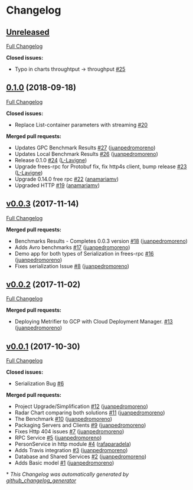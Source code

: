 # Changelog

## [Unreleased](https://github.com/47degrees/metrifier/tree/HEAD)

[Full Changelog](https://github.com/47degrees/metrifier/compare/0.1.0...HEAD)

**Closed issues:**

- Typo in charts throughtput -\> throughput [\#25](https://github.com/47degrees/metrifier/issues/25)

## [0.1.0](https://github.com/47degrees/metrifier/tree/0.1.0) (2018-09-18)

[Full Changelog](https://github.com/47degrees/metrifier/compare/v0.0.3...0.1.0)

**Closed issues:**

- Replace List-container parameters with streaming [\#20](https://github.com/47degrees/metrifier/issues/20)

**Merged pull requests:**

- Updates GPC Benchmark Results [\#27](https://github.com/47degrees/metrifier/pull/27) ([juanpedromoreno](https://github.com/juanpedromoreno))
- Updates Local Benchmark Results [\#26](https://github.com/47degrees/metrifier/pull/26) ([juanpedromoreno](https://github.com/juanpedromoreno))
- Release 0.1.0 [\#24](https://github.com/47degrees/metrifier/pull/24) ([L-Lavigne](https://github.com/L-Lavigne))
- Upgrade frees-rpc for Protobuf fix, fix http4s client, bump release [\#23](https://github.com/47degrees/metrifier/pull/23) ([L-Lavigne](https://github.com/L-Lavigne))
- Upgrade 0.14.0 free rpc [\#22](https://github.com/47degrees/metrifier/pull/22) ([anamariamv](https://github.com/anamariamv))
- Upgraded HTTP [\#19](https://github.com/47degrees/metrifier/pull/19) ([anamariamv](https://github.com/anamariamv))

## [v0.0.3](https://github.com/47degrees/metrifier/tree/v0.0.3) (2017-11-14)

[Full Changelog](https://github.com/47degrees/metrifier/compare/v0.0.2...v0.0.3)

**Merged pull requests:**

- Benchmarks Results - Completes 0.0.3 version [\#18](https://github.com/47degrees/metrifier/pull/18) ([juanpedromoreno](https://github.com/juanpedromoreno))
- Adds Avro benchmarks [\#17](https://github.com/47degrees/metrifier/pull/17) ([juanpedromoreno](https://github.com/juanpedromoreno))
- Demo app for both types of Serialization in frees-rpc [\#16](https://github.com/47degrees/metrifier/pull/16) ([juanpedromoreno](https://github.com/juanpedromoreno))
- Fixes serialization Issue [\#8](https://github.com/47degrees/metrifier/pull/8) ([juanpedromoreno](https://github.com/juanpedromoreno))

## [v0.0.2](https://github.com/47degrees/metrifier/tree/v0.0.2) (2017-11-02)

[Full Changelog](https://github.com/47degrees/metrifier/compare/v0.0.1...v0.0.2)

**Merged pull requests:**

- Deploying Metrifier to GCP with Cloud Deployment Manager. [\#13](https://github.com/47degrees/metrifier/pull/13) ([juanpedromoreno](https://github.com/juanpedromoreno))

## [v0.0.1](https://github.com/47degrees/metrifier/tree/v0.0.1) (2017-10-30)

[Full Changelog](https://github.com/47degrees/metrifier/compare/0512429f199eeb5d707e71c626e8cc6ae686f49d...v0.0.1)

**Closed issues:**

- Serialization Bug [\#6](https://github.com/47degrees/metrifier/issues/6)

**Merged pull requests:**

- Project Upgrade/Simplification [\#12](https://github.com/47degrees/metrifier/pull/12) ([juanpedromoreno](https://github.com/juanpedromoreno))
- Radar Chart comparing both solutions [\#11](https://github.com/47degrees/metrifier/pull/11) ([juanpedromoreno](https://github.com/juanpedromoreno))
- The Benchmark [\#10](https://github.com/47degrees/metrifier/pull/10) ([juanpedromoreno](https://github.com/juanpedromoreno))
- Packaging Servers and Clients [\#9](https://github.com/47degrees/metrifier/pull/9) ([juanpedromoreno](https://github.com/juanpedromoreno))
- Fixes Http 404 issues [\#7](https://github.com/47degrees/metrifier/pull/7) ([juanpedromoreno](https://github.com/juanpedromoreno))
- RPC Service [\#5](https://github.com/47degrees/metrifier/pull/5) ([juanpedromoreno](https://github.com/juanpedromoreno))
- PersonService in http module [\#4](https://github.com/47degrees/metrifier/pull/4) ([rafaparadela](https://github.com/rafaparadela))
- Adds Travis integration [\#3](https://github.com/47degrees/metrifier/pull/3) ([juanpedromoreno](https://github.com/juanpedromoreno))
- Database and Shared Services [\#2](https://github.com/47degrees/metrifier/pull/2) ([juanpedromoreno](https://github.com/juanpedromoreno))
- Adds Basic model [\#1](https://github.com/47degrees/metrifier/pull/1) ([juanpedromoreno](https://github.com/juanpedromoreno))



\* *This Changelog was automatically generated by [github_changelog_generator](https://github.com/github-changelog-generator/github-changelog-generator)*
